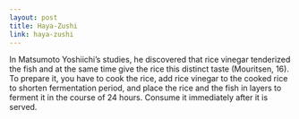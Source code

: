 ```yaml
---
layout: post
title: Haya-Zushi
link: haya-zushi
---
```


In Matsumoto Yoshiichi’s  studies, he discovered that rice vinegar tenderized the fish and at the same time give the rice this distinct taste (Mouritsen, 16). To prepare it, you have to cook the rice, add rice vinegar to the cooked rice to shorten fermentation period, and place the rice and the fish in layers to ferment it in the course of 24 hours. Consume it immediately after it is served.
